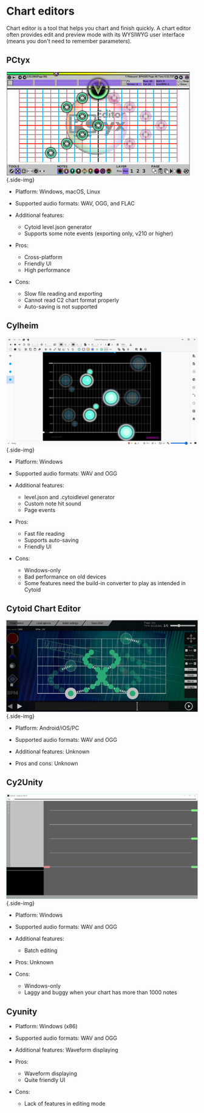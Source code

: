 # Chart editors

Chart editor is a tool that helps you chart and finish quickly. A chart editor often provides edit and preview mode with its WYSIWYG user interface (means you don't need to remember parameters).

## PCtyx

![A screenshot of PCtyx](./_source_abc.md/PCtyx.png){.side-img}

- Platform: Windows, macOS, Linux

- Supported audio formats: WAV, OGG, and FLAC

- Additional features:
  - Cytoid level.json generator
  - Supports some note events (exporting only, v210 or higher)

- Pros:
  - Cross-platform
  - Friendly UI
  - High performance

- Cons:
  - Slow file reading and exporting
  - Cannot read C2 chart format properly
  - Auto-saving is not supported

## Cylheim

![A screenshot of Cylheim](./_source_abc.md/Cylheim.png){.side-img}

- Platform: Windows

- Supported audio formats: WAV and OGG

- Additional features:
  - level.json and .cytoidlevel generator
  - Custom note hit sound
  - Page events

- Pros:
  - Fast file reading
  - Supports auto-saving
  - Friendly UI

- Cons:
  - Windows-only
  - Bad performance on old devices
  - Some features need the build-in converter to play as intended in Cytoid

## Cytoid Chart Editor

![A screenshot of Cytoid Chart Editor, provided by hana26](./_source_abc.md/Cytoid_Chart_Editor.jpg){.side-img}

- Platform: Android/iOS/PC

- Supported audio formats: WAV and OGG

- Additional features: Unknown

- Pros and cons: Unknown

## Cy2Unity

![A screenshot of Cy2Unity](./_source_abc.md/Cy2Unity.png){.side-img}

- Platform: Windows

- Supported audio formats: WAV and OGG

- Additional features:
  - Batch editing

- Pros: Unknown

- Cons:

  - Windows-only
  - Laggy and buggy when your chart has more than 1000 notes

## Cyunity

- Platform: Windows (x86)

- Supported audio formats: WAV and OGG

- Additional features: Waveform displaying

- Pros:
  - Waveform displaying
  - Quite friendly UI

- Cons:
  - Lack of features in editing mode
